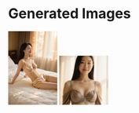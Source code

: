 # Generated Images



<img src="2025_09_19_01.webp" width="100"/> <img src="2025_09_19_02.webp" width="100"/>